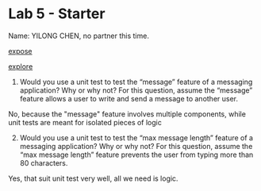 # Lab 5 - Starter

Name: YILONG CHEN, no partner this time.

[expose](https://oshima-hina.github.io/Lab5_Starter/expose.html)

[explore](https://oshima-hina.github.io/Lab5_Starter/explore.html)



1) Would you use a unit test to test the “message” feature of a messaging application? Why or why not? For this question, assume the “message” feature allows a user to write and send a message to another user.

No, because the "message" feature involves multiple components, while unit tests are meant for isolated pieces of logic

2) Would you use a unit test to test the “max message length” feature of a messaging application? Why or why not? For this question, assume the “max message length” feature prevents the user from typing more than 80 characters.

Yes, that suit unit test very well, all we need is logic.
